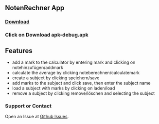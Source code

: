 ## NotenRechner App

### [Download](https://github.com/kaffarell/NotenRechner/releases/latest)
### Click on Download apk-debug.apk
## Features
* add a mark to the calculator by entering mark and clicking on notehinzufügen/addmark
* calculate the average by clicking noteberechnen/calculatemark
* create a subject by clicking speichern/save
* add marks to the subject and click save, then enter the subject name
* load a subject with marks by clicking on laden/load
* remove a subject by clicking remove/löschen and selecting the subject 



### Support or Contact

Open an Issue at [Github Issues](https://github.com/kaffarell/NotenRechner/issues).
